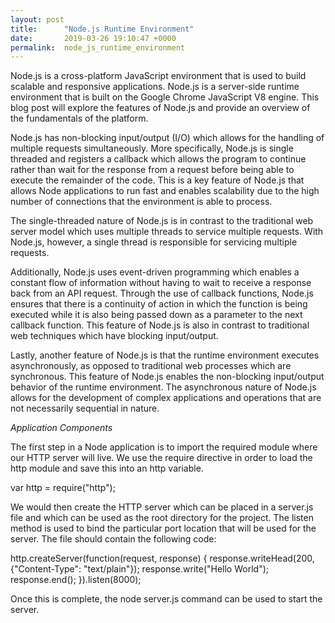 ```yaml
---
layout: post
title:      "Node.js Runtime Environment"
date:       2019-03-26 19:10:47 +0000
permalink:  node_js_runtime_environment
---
```



Node.js is a cross-platform JavaScript environment that is used to build scalable and responsive applications. Node.js is a server-side runtime environment that is built on the Google Chrome JavaScript V8 engine. This blog post will explore the features of Node.js and provide an overview of the fundamentals of the platform. 

Node.js has non-blocking input/output (I/O) which allows for the handling of multiple requests simultaneously. More specifically, Node.js is single threaded and registers a callback which allows the program to continue rather than wait for the response from a request before being able to execute the remainder of the code. This is a key feature of Node.js that allows Node applications to run fast and enables scalability due to the high number of connections that the environment is able to process.

The single-threaded nature of Node.js is in contrast to the traditional web server model which uses multiple threads to service multiple requests. With Node.js, however, a single thread is responsible for servicing multiple requests. 

Additionally, Node.js uses event-driven programming which enables a constant flow of information without having to wait to receive a response back from an API request. Through the use of callback functions, Node.js ensures that there is a continuity of action in which the function is being executed while it is also being passed down as a parameter to the next callback function. This feature of Node.js is also in contrast to traditional web techniques which have blocking input/output.

Lastly, another feature of Node.js is that the runtime environment executes asynchronously, as opposed to traditional web processes which are synchronous. This feature of Node.js enables the non-blocking input/output behavior of the runtime environment. The asynchronous nature of Node.js allows for the development of complex applications and operations that are not necessarily sequential in nature.

*Application Components*

The first step in a Node application is to import the required module where our HTTP server will live. We use the require directive in order to load the http module and save this into an http variable.

var http = require("http");

We would then create the HTTP server which can be placed in a server.js file and which can be used as the root directory for the project. The listen method is used to bind the particular port location that will be used for the server. The file should contain the following code: 

http.createServer(function(request, response) {
  response.writeHead(200, {"Content-Type": "text/plain"});
  response.write("Hello World");
  response.end();
}).listen(8000);

Once this is complete, the node server.js command can be used to start the server.

